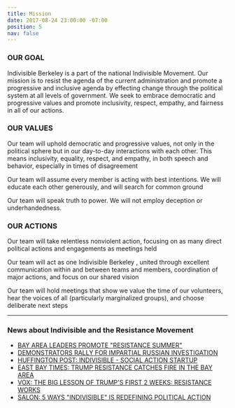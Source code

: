 ```yaml
---
title: Mission
date: 2017-08-24 23:00:00 -07:00
position: 5
nav: false
---
```


### OUR GOAL

Indivisible Berkeley is a part of the national Indivisible Movement. Our mission is to resist the agenda of the current administration and promote a progressive and inclusive agenda by effecting change through the political system at all levels of government. We seek to embrace democratic and progressive values and promote inclusivity, respect, empathy, and fairness in all of our actions.

### OUR VALUES

Our team will uphold democratic and progressive values, not only in the political sphere but in our day-to-day interactions with each other. This means inclusivity, equality, respect, and empathy, in both speech and behavior, especially in times of disagreement

Our team will assume every member is acting with best intentions. We will educate each other generously, and will search for common ground

Our team will speak truth to power. We will not employ deception or underhandedness.

### OUR ACTIONS

Our team will take relentless nonviolent action, focusing on as many direct political actions and engagements as meetings held

Our team will act as one Indivisible Berkeley , united through excellent communication within and between teams and members, coordination of major actions, and focus on our shared vision

Our team will hold meetings that show we value the time of our volunteers, hear the voices of all (particularly marginalized groups), and choose deliberate next steps

----

### News about Indivisible and the Resistance Movement

+ [BAY AREA LEADERS PROMOTE "RESISTANCE SUMMER"](http://www.nbcbayarea.com/news/local/Bay-Area-Leaders-Resistance-Summer-Oppose-President-Trump-Policies-426210611.html)
+ [DEMONSTRATORS RALLY FOR IMPARTIAL RUSSIAN INVESTIGATION](http://abc7news.com/news/demonstrators-rally-for-impartial-russia-investigation/2064480/)
+ [HUFFINGTON POST: INDIVISIBLE - SOCIAL ACTION STARTUP](http://www.huffingtonpost.com/entry/indivisible-social-action-startup_us_58c2af77e4b070e55af9edbd)
+ [EAST BAY TIMES: TRUMP RESISTANCE CATCHES FIRE IN THE BAY AREA](http://www.eastbaytimes.com/2017/02/12/not-on-our-watch-trump-resistance-catches-fire-in-bay-area/)
+ [VOX: THE BIG LESSON OF TRUMP'S FIRST 2 WEEKS: RESISTANCE WORKS](http://www.vox.com/policy-and-politics/2017/2/6/14473482/resistance-works-anti-trump-protests)
+ [SALON: 5 WAYS "INDIVISIBLE" IS REDEFINING POLITICAL ACTION](http://www.salon.com/2017/03/26/we-are-relearning-democracy-5-ways-the-anti-trump-movement-indivisible-is-redefining-political-action/)